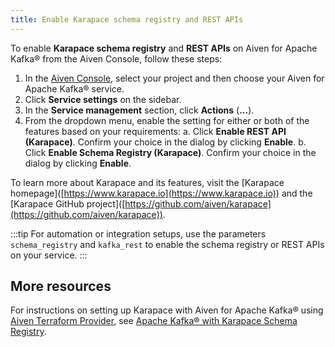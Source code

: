 ```yaml
---
title: Enable Karapace schema registry and REST APIs
---
```


To enable **Karapace schema registry** and **REST APIs** on Aiven for
Apache Kafka® from the Aiven Console, follow these steps:

1.  In the [Aiven Console](https://console.aiven.io/), select your
    project and then choose your Aiven for Apache Kafka® service.
2.  Click **Service settings** on the sidebar.
3.  In the **Service management** section, click **Actions** (**\...**).
4.  From the dropdown menu, enable the setting for either or both of the
    features based on your requirements:
    a.  Click **Enable REST API (Karapace)**. Confirm your choice in the
        dialog by clicking **Enable**.
    b.  Click **Enable Schema Registry (Karapace)**. Confirm your choice
        in the dialog by clicking **Enable**.

To learn more about Karapace and its features, visit the \[Karapace
homepage\]([https://www.karapace.io](https://www.karapace.io)) and the \[Karapace GitHub
project\]([https://github.com/aiven/karapace](https://github.com/aiven/karapace)).

:::tip
For automation or integration setups, use the parameters
`schema_registry` and `kafka_rest` to enable the schema registry or REST
APIs on your service.
:::

## More resources

For instructions on setting up Karapace with Aiven for Apache Kafka®
using [Aiven Terraform
Provider](https://registry.terraform.io/providers/aiven/aiven/latest/docs),
see [Apache Kafka® with Karapace Schema
Registry](https://aiven.io/developer/apache-kafka-karapace).
